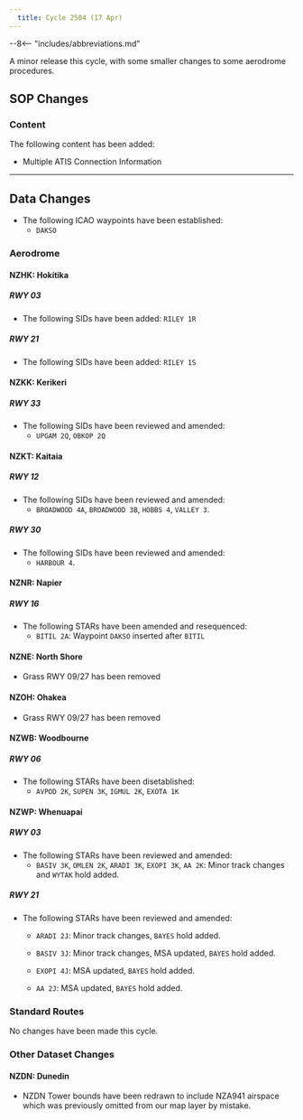 ```yaml
---
  title: Cycle 2504 (17 Apr)
---
```


--8<-- "includes/abbreviations.md"

A minor release this cycle, with some smaller changes to some aerodrome procedures. 

## SOP Changes

### Content

The following content has been added:

- Multiple ATIS Connection Information

----

## Data Changes

- The following ICAO waypoints have been established:
    - `DAKSO` 

### Aerodrome

#### NZHK: Hokitika

##### RWY 03

- The following SIDs have been added: `RILEY 1R`

##### RWY 21

- The following SIDs have been added: `RILEY 1S`


#### NZKK: Kerikeri

##### RWY 33

- The following SIDs have been reviewed and amended: 
    - `UPGAM 2Q`, `OBKOP 2Q`
    


#### NZKT: Kaitaia

##### RWY 12

- The following SIDs have been reviewed and amended: 
    - `BROADWOOD 4A`, `BROADWOOD 3B`, `HOBBS 4`,  `VALLEY 3`.

##### RWY 30

- The following SIDs have been reviewed and amended:
    - `HARBOUR 4`.

#### NZNR: Napier

##### RWY 16

- The following STARs have been amended and resequenced: 
    - `BITIL 2A`: Waypoint `DAKSO` inserted after `BITIL`
        


#### NZNE: North Shore

- Grass RWY 09/27 has been removed


#### NZOH: Ohakea

- Grass RWY 09/27 has been removed


#### NZWB: Woodbourne

##### RWY 06

- The following STARs have been disetablished:
    - `AVPOD 2K`, `SUPEN 3K`, `IGMUL 2K`, `EXOTA 1K`


#### NZWP: Whenuapai

##### RWY 03

- The following STARs have been reviewed and amended:
    - `BASIV 3K`, `OMLEN 2K`, `ARADI 3K`, `EXOPI 3K`, `AA 2K`: Minor track changes and `WYTAK` hold added.
        

##### RWY 21

- The following STARs have been reviewed and amended:
    - `ARADI 2J`: Minor track changes, `BAYES` hold added.

    - `BASIV 3J`: Minor track changes, MSA updated, `BAYES` hold added.

    - `EXOPI 4J`: MSA updated, `BAYES` hold added.
        
    - `AA 2J`: MSA updated, `BAYES` hold added.
        

### Standard Routes

No changes have been made this cycle.

### Other Dataset Changes

#### NZDN: Dunedin 

- NZDN Tower bounds have been redrawn to include NZA941 airspace which was previously omitted from our map layer by mistake.